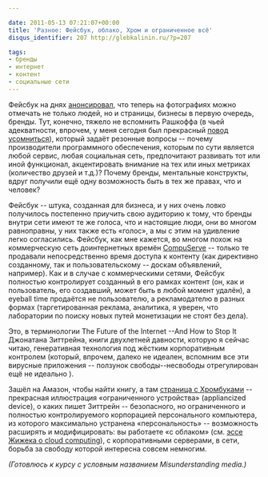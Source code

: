 ```yaml
---

date: 2011-05-13 07:21:07+00:00
title: 'Разное: Фейсбук, облако, Хром и ограниченное всё'
disqus_identifier: 207 http://glebkalinin.ru/?p=207

tags:
- бренды
- интернет
- контент
- социальные сети
---
```


Фейсбук на днях [анонсировал](https://www.facebook.com/notes/facebook-pages/feature-launch-photo-tagging-for-pages/10150168953654822), что теперь на фотографиях можно отмечать не только людей, но и страницы, бизнесы в первую очередь, бренды. Тут, конечно, тяжело не вспомнить Рашкоффа (в чьей адекватности, впрочем, у меня сегодня был прекрасный [повод усомниться](http://www.youtube.com/watch?v=JFVz6TXSN0U)), который задаёт резонные вопросы -- почему производители программного обеспечения, которым по сути является любой сервис, любая социальная сеть, предпочитают развивать тот или иной функционал, акцентировать внимание на тех или иных метриках (количество друзей и т.д.)? Почему бренды, ментальные конструкты, вдруг получили ещё одну возможность быть в тех же правах, что и человек? 

<!-- more -->



Фейсбук -- штука, созданная для бизнеса, и у них очень ловко получилось постепенно приучить свою аудиторию к тому, что бренды внутри сети имеют те же голоса, что и настоящие люди, они во многом равноправны, у них также есть «голос», а мы с этим на удивление легко согласились. Фейсбук, как мне кажется, во многом похож на коммерческую сеть доинтернетных времён [CompuServe](http://en.wikipedia.org/wiki/CompuServe) -- только те продавали непосредственно время доступа к контенту (как директивно созданному, так и пользовательскому -- доскам объявлений, например). Как и в случае с коммерческими сетями, Фейсбук полностью контролирует созданный в его рамках контент (он, как и пользователь, его создавший, может быть в любой момент удалён), а eyeball time продаётся не пользователю, а рекламодателю в разных формах (таргетированная реклама, аналитика, я уверен, что лаборатории по поиску новых путей монетизации не стоят без дела). 

Это, в терминологии The Future of the Internet­­ --And How to Stop It Джонатана Зиттрейна, книги двухлетней давности, которую я сейчас читаю, генеративная технология под жёстким корпоративным контролем (который, впрочем, далеко не идеален, вспомним все эти вирусные приложения -- ползунок свободы--несвободы отрегулирован ещё не идеально ).

Зашёл на Амазон, чтобы найти книгу, а там [страница c Хромбуками](http://www.amazon.com/gp/browse.html?node=2858603011#site=884669) -- прекрасная иллюстрация «ограниченного устройства» (appliancized device), о каких пишет Зиттрейн -- безопасного, но ограниченного и полностью контролируемого корпорацией персонального компьютера, из которого максимально устранена «персональность» -- возможность расширять и модифицировать: вы работаете «с облаком» (см. [эссе Жижека о cloud computing](http://www.insidehighered.com/views/2011/05/02/slavoj_zizek_essay_on_cloud_computing_and_privacy)), с корпоративными серверами, в сети, борьба за свободу которой интересна совсем немногим.

_(Готовлюсь к курсу с условным названием Misunderstanding media.)_

